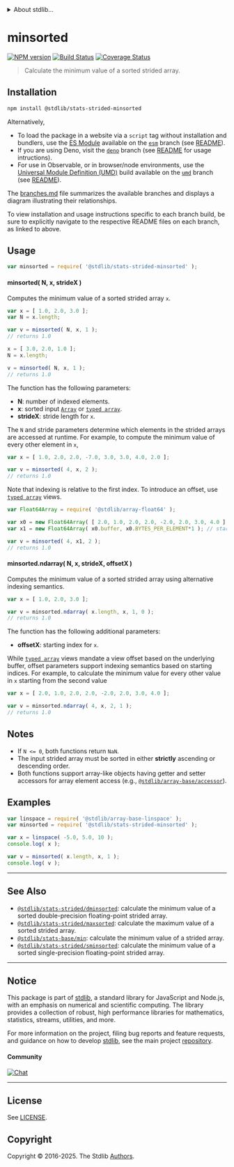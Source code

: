 <!--

@license Apache-2.0

Copyright (c) 2020 The Stdlib Authors.

Licensed under the Apache License, Version 2.0 (the "License");
you may not use this file except in compliance with the License.
You may obtain a copy of the License at

   http://www.apache.org/licenses/LICENSE-2.0

Unless required by applicable law or agreed to in writing, software
distributed under the License is distributed on an "AS IS" BASIS,
WITHOUT WARRANTIES OR CONDITIONS OF ANY KIND, either express or implied.
See the License for the specific language governing permissions and
limitations under the License.

-->


<details>
  <summary>
    About stdlib...
  </summary>
  <p>We believe in a future in which the web is a preferred environment for numerical computation. To help realize this future, we've built stdlib. stdlib is a standard library, with an emphasis on numerical and scientific computation, written in JavaScript (and C) for execution in browsers and in Node.js.</p>
  <p>The library is fully decomposable, being architected in such a way that you can swap out and mix and match APIs and functionality to cater to your exact preferences and use cases.</p>
  <p>When you use stdlib, you can be absolutely certain that you are using the most thorough, rigorous, well-written, studied, documented, tested, measured, and high-quality code out there.</p>
  <p>To join us in bringing numerical computing to the web, get started by checking us out on <a href="https://github.com/stdlib-js/stdlib">GitHub</a>, and please consider <a href="https://opencollective.com/stdlib">financially supporting stdlib</a>. We greatly appreciate your continued support!</p>
</details>

# minsorted

[![NPM version][npm-image]][npm-url] [![Build Status][test-image]][test-url] [![Coverage Status][coverage-image]][coverage-url] <!-- [![dependencies][dependencies-image]][dependencies-url] -->

> Calculate the minimum value of a sorted strided array.

<section class="intro">

</section>

<!-- /.intro -->

<section class="installation">

## Installation

```bash
npm install @stdlib/stats-strided-minsorted
```

Alternatively,

-   To load the package in a website via a `script` tag without installation and bundlers, use the [ES Module][es-module] available on the [`esm`][esm-url] branch (see [README][esm-readme]).
-   If you are using Deno, visit the [`deno`][deno-url] branch (see [README][deno-readme] for usage intructions).
-   For use in Observable, or in browser/node environments, use the [Universal Module Definition (UMD)][umd] build available on the [`umd`][umd-url] branch (see [README][umd-readme]).

The [branches.md][branches-url] file summarizes the available branches and displays a diagram illustrating their relationships.

To view installation and usage instructions specific to each branch build, be sure to explicitly navigate to the respective README files on each branch, as linked to above.

</section>

<section class="usage">

## Usage

```javascript
var minsorted = require( '@stdlib/stats-strided-minsorted' );
```

#### minsorted( N, x, strideX )

Computes the minimum value of a sorted strided array `x`.

```javascript
var x = [ 1.0, 2.0, 3.0 ];
var N = x.length;

var v = minsorted( N, x, 1 );
// returns 1.0

x = [ 3.0, 2.0, 1.0 ];
N = x.length;

v = minsorted( N, x, 1 );
// returns 1.0
```

The function has the following parameters:

-   **N**: number of indexed elements.
-   **x**: sorted input [`Array`][mdn-array] or [`typed array`][mdn-typed-array].
-   **strideX**: stride length for `x`.

The `N` and stride parameters determine which elements in the strided arrays are accessed at runtime. For example, to compute the minimum value of every other element in `x`,

```javascript
var x = [ 1.0, 2.0, 2.0, -7.0, 3.0, 3.0, 4.0, 2.0 ];

var v = minsorted( 4, x, 2 );
// returns 1.0
```

Note that indexing is relative to the first index. To introduce an offset, use [`typed array`][mdn-typed-array] views.

<!-- eslint-disable stdlib/capitalized-comments -->

```javascript
var Float64Array = require( '@stdlib/array-float64' );

var x0 = new Float64Array( [ 2.0, 1.0, 2.0, 2.0, -2.0, 2.0, 3.0, 4.0 ] );
var x1 = new Float64Array( x0.buffer, x0.BYTES_PER_ELEMENT*1 ); // start at 2nd element

var v = minsorted( 4, x1, 2 );
// returns 1.0
```

#### minsorted.ndarray( N, x, strideX, offsetX )

Computes the minimum value of a sorted strided array using alternative indexing semantics.

```javascript
var x = [ 1.0, 2.0, 3.0 ];

var v = minsorted.ndarray( x.length, x, 1, 0 );
// returns 1.0
```

The function has the following additional parameters:

-   **offsetX**: starting index for `x`.

While [`typed array`][mdn-typed-array] views mandate a view offset based on the underlying buffer, offset parameters support indexing semantics based on starting indices. For example, to calculate the minimum value for every other value in `x` starting from the second value

```javascript
var x = [ 2.0, 1.0, 2.0, 2.0, -2.0, 2.0, 3.0, 4.0 ];

var v = minsorted.ndarray( 4, x, 2, 1 );
// returns 1.0
```

</section>

<!-- /.usage -->

<section class="notes">

## Notes

-   If `N <= 0`, both functions return `NaN`.
-   The input strided array must be sorted in either **strictly** ascending or descending order.
-   Both functions support array-like objects having getter and setter accessors for array element access (e.g., [`@stdlib/array-base/accessor`][@stdlib/array/base/accessor]).

</section>

<!-- /.notes -->

<section class="examples">

## Examples

<!-- eslint no-undef: "error" -->

```javascript
var linspace = require( '@stdlib/array-base-linspace' );
var minsorted = require( '@stdlib/stats-strided-minsorted' );

var x = linspace( -5.0, 5.0, 10 );
console.log( x );

var v = minsorted( x.length, x, 1 );
console.log( v );
```

</section>

<!-- /.examples -->

<!-- Section for related `stdlib` packages. Do not manually edit this section, as it is automatically populated. -->

<section class="related">

* * *

## See Also

-   <span class="package-name">[`@stdlib/stats-strided/dminsorted`][@stdlib/stats/strided/dminsorted]</span><span class="delimiter">: </span><span class="description">calculate the minimum value of a sorted double-precision floating-point strided array.</span>
-   <span class="package-name">[`@stdlib/stats-strided/maxsorted`][@stdlib/stats/strided/maxsorted]</span><span class="delimiter">: </span><span class="description">calculate the maximum value of a sorted strided array.</span>
-   <span class="package-name">[`@stdlib/stats-base/min`][@stdlib/stats/base/min]</span><span class="delimiter">: </span><span class="description">calculate the minimum value of a strided array.</span>
-   <span class="package-name">[`@stdlib/stats-strided/sminsorted`][@stdlib/stats/strided/sminsorted]</span><span class="delimiter">: </span><span class="description">calculate the minimum value of a sorted single-precision floating-point strided array.</span>

</section>

<!-- /.related -->

<!-- Section for all links. Make sure to keep an empty line after the `section` element and another before the `/section` close. -->


<section class="main-repo" >

* * *

## Notice

This package is part of [stdlib][stdlib], a standard library for JavaScript and Node.js, with an emphasis on numerical and scientific computing. The library provides a collection of robust, high performance libraries for mathematics, statistics, streams, utilities, and more.

For more information on the project, filing bug reports and feature requests, and guidance on how to develop [stdlib][stdlib], see the main project [repository][stdlib].

#### Community

[![Chat][chat-image]][chat-url]

---

## License

See [LICENSE][stdlib-license].


## Copyright

Copyright &copy; 2016-2025. The Stdlib [Authors][stdlib-authors].

</section>

<!-- /.stdlib -->

<!-- Section for all links. Make sure to keep an empty line after the `section` element and another before the `/section` close. -->

<section class="links">

[npm-image]: http://img.shields.io/npm/v/@stdlib/stats-strided-minsorted.svg
[npm-url]: https://npmjs.org/package/@stdlib/stats-strided-minsorted

[test-image]: https://github.com/stdlib-js/stats-strided-minsorted/actions/workflows/test.yml/badge.svg?branch=main
[test-url]: https://github.com/stdlib-js/stats-strided-minsorted/actions/workflows/test.yml?query=branch:main

[coverage-image]: https://img.shields.io/codecov/c/github/stdlib-js/stats-strided-minsorted/main.svg
[coverage-url]: https://codecov.io/github/stdlib-js/stats-strided-minsorted?branch=main

<!--

[dependencies-image]: https://img.shields.io/david/stdlib-js/stats-strided-minsorted.svg
[dependencies-url]: https://david-dm.org/stdlib-js/stats-strided-minsorted/main

-->

[chat-image]: https://img.shields.io/gitter/room/stdlib-js/stdlib.svg
[chat-url]: https://app.gitter.im/#/room/#stdlib-js_stdlib:gitter.im

[stdlib]: https://github.com/stdlib-js/stdlib

[stdlib-authors]: https://github.com/stdlib-js/stdlib/graphs/contributors

[umd]: https://github.com/umdjs/umd
[es-module]: https://developer.mozilla.org/en-US/docs/Web/JavaScript/Guide/Modules

[deno-url]: https://github.com/stdlib-js/stats-strided-minsorted/tree/deno
[deno-readme]: https://github.com/stdlib-js/stats-strided-minsorted/blob/deno/README.md
[umd-url]: https://github.com/stdlib-js/stats-strided-minsorted/tree/umd
[umd-readme]: https://github.com/stdlib-js/stats-strided-minsorted/blob/umd/README.md
[esm-url]: https://github.com/stdlib-js/stats-strided-minsorted/tree/esm
[esm-readme]: https://github.com/stdlib-js/stats-strided-minsorted/blob/esm/README.md
[branches-url]: https://github.com/stdlib-js/stats-strided-minsorted/blob/main/branches.md

[stdlib-license]: https://raw.githubusercontent.com/stdlib-js/stats-strided-minsorted/main/LICENSE

[mdn-array]: https://developer.mozilla.org/en-US/docs/Web/JavaScript/Reference/Global_Objects/Array

[@stdlib/array/base/accessor]: https://github.com/stdlib-js/array-base-accessor

[mdn-typed-array]: https://developer.mozilla.org/en-US/docs/Web/JavaScript/Reference/Global_Objects/TypedArray

<!-- <related-links> -->

[@stdlib/stats/strided/dminsorted]: https://github.com/stdlib-js/stats-strided-dminsorted

[@stdlib/stats/strided/maxsorted]: https://github.com/stdlib-js/stats-strided-maxsorted

[@stdlib/stats/base/min]: https://github.com/stdlib-js/stats-base-min

[@stdlib/stats/strided/sminsorted]: https://github.com/stdlib-js/stats-strided-sminsorted

<!-- </related-links> -->

</section>

<!-- /.links -->
